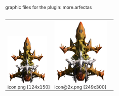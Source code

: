 graphic files for the plugin: more.arfectas<br>
<br>
<table>
	<tr valign="bottom">
		<td><a href="https://github.com/zuckung/endless-sky-plugins/blob/main/myplugins/more.arfectas/icon.png"><img src="https://raw.githubusercontent.com/zuckung/endless-sky-plugins/refs/heads/main/myplugins/more.arfectas/icon.png" width="124" height="150"></a><br>
		icon.png [124x150]</td>
		<td><a href="https://github.com/zuckung/endless-sky-plugins/blob/main/myplugins/more.arfectas/icon@2x.png"><img src="https://raw.githubusercontent.com/zuckung/endless-sky-plugins/refs/heads/main/myplugins/more.arfectas/icon@2x.png" height="200"></a><br>
		icon@2x.png [249x300]</td>
		<td></td>
	</tr>
</table>
